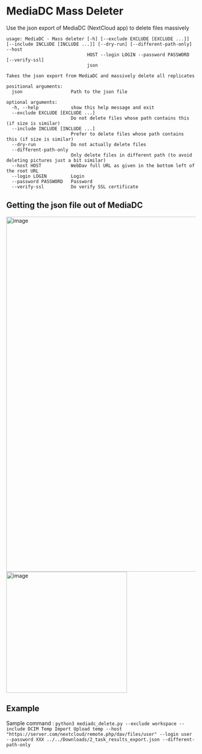 # MediaDC Mass Deleter

Use the json export of MediaDC (NextCloud app) to delete files massively
  

    usage: MediaDC - Mass deleter [-h] [--exclude EXCLUDE [EXCLUDE ...]] [--include INCLUDE [INCLUDE ...]] [--dry-run] [--different-path-only] --host
                                  HOST --login LOGIN --password PASSWORD [--verify-ssl]
                                  json

    Takes the json export from MediaDC and massively delete all replicates

    positional arguments:
      json                  Path to the json file

    optional arguments:
      -h, --help            show this help message and exit
      --exclude EXCLUDE [EXCLUDE ...]
                            Do not delete files whose path contains this (if size is similar)
      --include INCLUDE [INCLUDE ...]
                            Prefer to delete files whose path contains this (if size is similar)
      --dry-run             Do not actually delete files
      --different-path-only
                            Only delete files in different path (to avoid deleting pictures just a bit similar)
      --host HOST           WebDav full URL as given in the bottom left of the root URL
      --login LOGIN         Login
      --password PASSWORD   Password
      --verify-ssl          Do verify SSL certificate

## Getting the json file out of MediaDC

<img width="941" alt="image" src="https://github.com/tbarbette/mediadc-massdelete/assets/248961/df6a2634-d9a1-4d4a-934a-94d71c8695ca">

<img width="321" alt="image" src="https://github.com/tbarbette/mediadc-massdelete/assets/248961/e45bb503-4fdb-4366-b1b3-1ef25b3c6ba1">

## Example

Sample command : `python3 mediadc_delete.py --exclude workspace --include DCIM Temp Import Upload temp --host "https://server.com/nextcloud/remote.php/dav/files/user" --login user --password XXX ../../Downloads/2_task_results_export.json --different-path-only`
